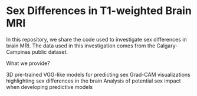 # Sex Differences in T1-weighted Brain MRI

In this repository, we share the code used to investigate sex differences in brain MRI. The data used in this investigation comes from the Calgary-Campinas public dataset.

What we provide?

3D pre-trained VGG-like models for predicting sex
Grad-CAM visualizations highlighting sex differences in the brain
Analysis of potential sex impact when developing predictive models